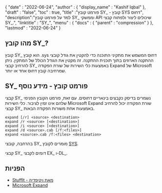 {
  "date" : "2022-06-24",
  "author" : {
    "display_name" : "Kashif Iqbal"
},
  "draft" : "false",
  "toc" : true,
  "title" :"פורמט קובץ SY_ - קובץ SYS דחוס",
  "description":"למד על פורמט קובץ SY_ וממשקי API שיכולים ליצור ולפתוח קבצי SY_.",
  "linktitle" : "SY_",
  "menu" : {
    "docs" : {
      "parent" : "compression"
}
},
  "lastmod" : "2022-06-24"
}

## מהו קובץ SY_?

קובץ SY_ הוא קובץ .sys דחוס המשמש את מתקיני התוכנה כדי להקטין את גודל קובצי ההתקנה הארוזים בתוך תוכנית ההתקנה. זה מקטין את הגודל הכולל של המתקין. ניתן להרחיב קבצי SY_ באמצעות כלי השירות של שורת הפקודה Expand של Microsoft שמרחיבה קובץ דחוס אחד או יותר.

## SY_ פורמט קובץ - מידע נוסף

קבצי SY_ נשמרים בדיסק כקבצים בינאריים דחוסים. עם זאת, פורמט הקובץ הפנימי שלהם אינו זמין לציבור. כלי השירות Microsoft Expand שורת הפקודה יכול להרחיב קבצי SY_ באמצעות אחת משורות הפקודה הבאות.

```
expand [/r] <source> <destination>
expand /r <source> [<destination>]
expand /i <source> [<destination>]
expand /d <source>.cab [/f:<files>]
expand <source>.cab /f:<files> <destination>
```
בהרחבה, קובצי SY_ מומרים לקובץ [SYS](https://docs.fileformat.com/system/sys/).

קבצי SY_ דומים לקבצי EX_ ו-DL_.

## הפניות

* [StuffIt - מאת ויקיפדיה](https://en.wikipedia.org/wiki/StuffIt)
* [Microsoft Expand](https://learn.microsoft.com/en-us/windows-server/administration/windows-commands/expand)

